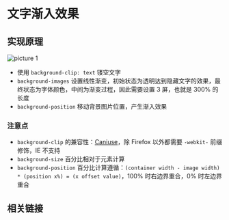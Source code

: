 # 文字渐入效果

<Example id="default" />

## 实现原理

<p>
<TagGroup :tags="['background-clip','background-images', 'background-position', 'background-size']" />
</p>

![picture 1](/images/4a28868b81f866fdedc4c459ef4efc5bde1fde9f2767085bfb40825e4fb67b67.png)

- 使用 `background-clip: text` 镂空文字
- `background-images` 设置线性渐变，初始状态为透明达到隐藏文字的效果，最终状态为字体颜色，中间为渐变过程，因此需要设置 3 屏，也就是 300% 的长度
- `background-position` 移动背景图片位置，产生渐入效果

### 注意点

- `background-clip` 的兼容性：[Caniuse](https://caniuse.com/?search=background-clip%3Atext)，除 Firefox 以外都需要 `-webkit-` 前缀修饰，IE 不支持
- `background-size` 百分比相对于元素计算
- `background-position` 百分比计算遵循：`(container width - image width) * (position x%) = (x offset value)`，100% 时右边界重合，0% 时左边界重合

## 相关链接

<p>
<EmbedVideo url="//player.bilibili.com/player.html?aid=842480428&bvid=BV1n54y1C7dt&cid=246520349&page=1" />
</p>
